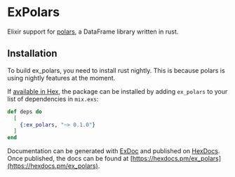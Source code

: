 # ExPolars

Elixir support for [polars](https://github.com/ritchie46/polars), a DataFrame library written in rust.

## Installation

To build ex_polars, you need to install rust nightly. This is because polars is using nightly features at the moment.

If [available in Hex](https://hex.pm/docs/publish), the package can be installed
by adding `ex_polars` to your list of dependencies in `mix.exs`:

```elixir
def deps do
  [
    {:ex_polars, "~> 0.1.0"}
  ]
end
```

Documentation can be generated with [ExDoc](https://github.com/elixir-lang/ex_doc)
and published on [HexDocs](https://hexdocs.pm). Once published, the docs can
be found at [https://hexdocs.pm/ex_polars](https://hexdocs.pm/ex_polars).
